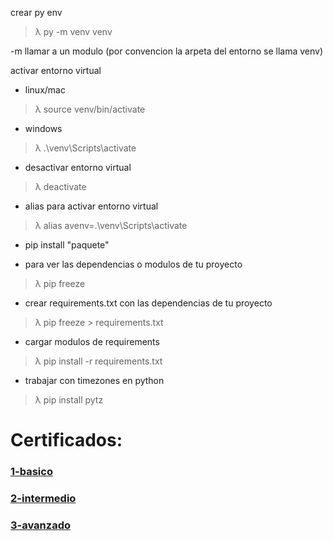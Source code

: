crear py env

> λ py -m venv venv

-m llamar a un modulo (por convencion la arpeta del entorno se llama venv)

activar entorno virtual

 - linux/mac
 
 > λ source venv/bin/activate

 - windows
 
 > λ .\venv\Scripts\activate

* desactivar entorno virtual

 > λ deactivate

* alias para activar entorno virtual

> λ alias avenv=.\venv\Scripts\activate


* pip install "paquete"

* para ver las dependencias o modulos de tu proyecto 
 > λ  pip freeze

* crear requirements.txt con las dependencias de tu proyecto
 > λ  pip freeze > requirements.txt

* cargar modulos de requirements
 > λ  pip install -r requirements.txt

* trabajar con timezones en python
 > λ pip install pytz

 
# Certificados:

### [1-basico](https://platzi.com/p/luis-encina/curso/1937-python/diploma/detalle/)
###  [2-intermedio](https://platzi.com/p/luis-encina/curso/2255-python-intermedio/diploma/detalle)
###  [3-avanzado](https://platzi.com/p/luis-encina/curso/2397-python-profesional/diploma/detalle)